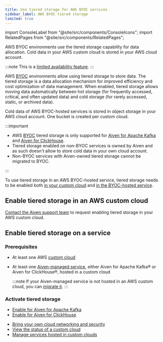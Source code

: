 ```yaml
---
title: Use tiered storage for AWS BYOC services
sidebar_label: AWS BYOC tiered storage
limited: true
---
```


import ConsoleLabel from "@site/src/components/ConsoleIcons";
import RelatedPages from "@site/src/components/RelatedPages";

AWS BYOC environments use the tiered storage capability for data allocation. Cold data in your AWS custom cloud is stored in your AWS cloud account.

:::note
This is a
[limited availability feature](/docs/platform/concepts/service-and-feature-releases#limited-availability-).
:::

AWS [BYOC](/docs/platform/concepts/byoc) environments allow using tiered storage to store
data. The tiered storage is a data allocation mechanism for improved efficiency and cost
optimization of data management. When enabled, tiered storage allows moving data
automatically between hot storage (for frequently accessed, critical, and often updated
data) and cold storage (for rarely accessed, static, or archived data).

Cold data of AWS BYOC-hosted services is stored in object storage in your AWS cloud
account. One bucket is created per custom cloud.

:::important

- AWS [BYOC](/docs/platform/concepts/byoc) tiered storage is only supported for
  [Aiven for Apache Kafka](/docs/products/kafka/howto/kafka-tiered-storage-get-started) and
  [Aiven for ClickHouse](/docs/products/clickhouse/concepts/clickhouse-tiered-storage).
- Tiered storage enabled on non-BYOC services is owned by Aiven and as such doesn't allow
  to store cold data in your own cloud account.
- Non-BYOC services with Aiven-owned tiered storage cannot be migrated to BYOC.

:::

To use tiered storage in an AWS BYOC-hosted service, tiered storage needs to be enabled both
[in your custom cloud](/docs/platform/howto/byoc/store-data#enable-tiered-storage-in-an-aws-custom-cloud)
and
[in the BYOC-hosted service](/docs/platform/howto/byoc/store-data#enable-tiered-storage-on-a-service).

## Enable tiered storage in an AWS custom cloud

[Contact the Aiven support team](mailto:support@aiven.io) to request enabling tiered
storage in your AWS custom cloud.

## Enable tiered storage on a service

### Prerequisites

- At least one AWS [custom cloud](/docs/platform/howto/byoc/create-cloud/create-custom-cloud)
- At least one [Aiven-managed service](/docs/platform/howto/create_new_service), either
  Aiven for Apache Kafka® or Aiven for ClickHouse®, hosted in a custom cloud

  :::note
  If your Aiven-managed service is not hosted in an AWS custom cloud, you can
  [migrate it](/docs/platform/howto/byoc/manage-byoc-service#migrate-an-existing-service-to-a-custom-cloud).
  :::

### Activate tiered storage

- [Enable for Aiven for Apache Kafka](/docs/products/kafka/howto/enable-kafka-tiered-storage)
- [Enable for Aiven for ClickHouse](/docs/products/clickhouse/howto/enable-tiered-storage)

<RelatedPages/>

-   [Bring your own cloud networking and security](/docs/platform/howto/byoc/networking-security)
-   [View the status of a custom cloud](/docs/platform/howto/byoc/view-custom-cloud-status)
-   [Manage services hosted in custom clouds](/docs/platform/howto/byoc/manage-byoc-service)
